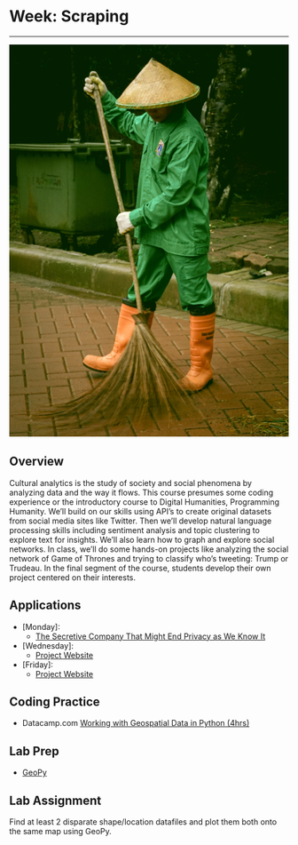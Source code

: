 # Week: Scraping 
<hr>

![Map Image](images/img_iphs290_scrape_alvensia-angela-_N0srPVrfVk-unsplash.jpg)

## Overview


Cultural analytics is the study of society and social phenomena by analyzing data and the way it flows. This course presumes some coding experience or the introductory course to Digital Humanities, Programming Humanity. We’ll build on our skills using API’s to create original datasets from social media sites like Twitter. Then we’ll develop natural language processing skills including sentiment analysis and topic clustering to explore text for insights. We’ll also learn how to graph and explore social networks. In class, we’ll do some hands-on projects like analyzing the social network of Game of Thrones and trying to classify who’s tweeting: Trump or Trudeau. In the final segment of the course, students develop their own project centered on their interests.

## Applications

- [Monday]: 
    * [The Secretive Company That Might End Privacy as We Know It](https://www.nytimes.com/2020/01/18/technology/clearview-privacy-facial-recognition.html)
- [Wednesday]: 
    * [Project Website](https://dsl.richmond.edu/socialvulnerability/)
- [Friday]: 
    * [Project Website](https://dsl.richmond.edu/panorama/homesteading/)


## Coding Practice

* Datacamp.com [Working with Geospatial Data in Python (4hrs)](https://app.datacamp.com/learn/courses/working-with-geospatial-data-in-python)


## Lab Prep

* [GeoPy](https://melaniewalsh.github.io/Intro-Cultural-Analytics/07-Mapping/01-Mapping.html)


## Lab Assignment

Find at least 2 disparate shape/location datafiles and plot them both onto the same map using GeoPy.


